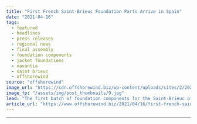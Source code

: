 ```yaml
---
title: "First French Saint-Brieuc Foundation Parts Arrive in Spain"
date: "2021-04-16"
tags: 
  - featured
  - headlines
  - press releases
  - regional news
  - final assembly
  - foundation components
  - jacket foundations
  - navantia
  - saint brieuc
  - offshorewind
source: "offshorewind"
image_url: "https://cdn.offshorewind.biz/wp-content/uploads/sites/2/2021/04/16133002/Navantia-Receives-First-Offshore-Wind-Hardware-Made-in-Franc.jpg"
image_fp: "/assets/img/post_thumbnails/9.jpg"
lead: "The first batch of foundation components for the Saint-Brieuc offshore wind project has arrived"
article_url: "https://www.offshorewind.biz/2021/04/16/first-french-saint-brieuc-foundation-parts-arrive-in-spain/"
---
```


---
